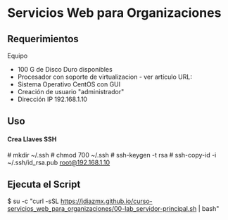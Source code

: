 # Servicios Web para Organizaciones
## Requerimientos
Equipo 
- 100 G de Disco Duro disponibles
- Procesador con soporte de virtualizacion - ver artículo URL:
- Sistema Operativo CentOS con GUI
- Creación de usuario "administrador"
- Dirección IP 192.168.1.10


## Uso
#### Crea Llaves SSH
\# mkdir ~/.ssh
\# chmod 700 ~/.ssh
\# ssh-keygen -t rsa
\# ssh-copy-id -i ~/.ssh/id_rsa.pub root@192.168.1.10

## Ejecuta el Script
\$ su -c "curl -sSL https://jdiazmx.github.io/curso-servicios_web_para_organizaciones/00-lab_servidor-principal.sh | bash"
